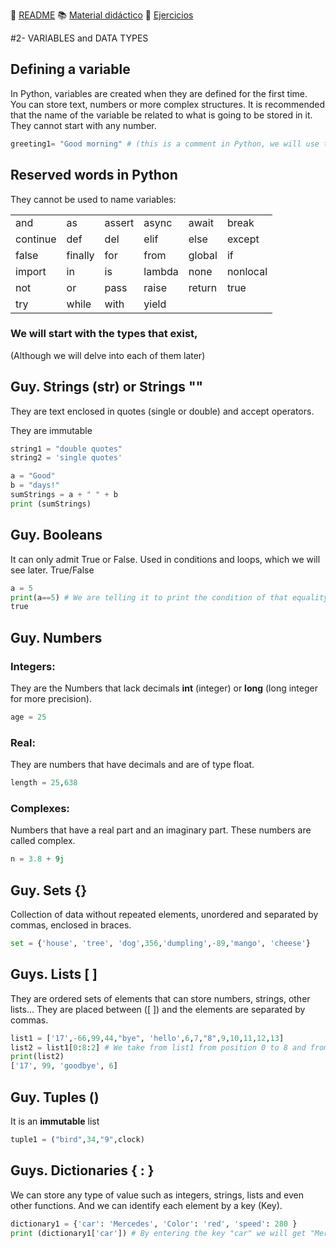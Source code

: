 
:page_with_curl: [README](../README.md) :books: [Material didáctico](/documentation/indicedocu.md) :pencil: [Ejercicios](/tests/indicetests.md)




#2- VARIABLES and DATA TYPES

## Defining a variable

In Python, variables are created when they are defined for the first time.
You can store text, numbers or more complex structures.
It is recommended that the name of the variable be related to what is going to be stored in it.
They cannot start with any number.
````python
greeting1= "Good morning" # (this is a comment in Python, we will use the symbol: # and then the text)
````

## Reserved words in Python

They cannot be used to name variables:

|  |  | |  | | |
| :--- | :--- | :--- | :--- | :--- | :--- |
| and | as | assert | async | await | break |
| continue | def | del | elif | else | except |
| false | finally | for | from | global | if |
| import | in | is | lambda | none | nonlocal |
| not | or | pass | raise | return | true |
| try | while | with | yield |


### We will start with the types that exist, 
(Although we will delve into each of them later)
## Guy. Strings (str) or Strings ""
They are text enclosed in quotes (single or double) and accept operators.

They are immutable
````python
string1 = "double quotes"
string2 = 'single quotes'

a = "Good"
b = "days!"
sumStrings = a + " " + b
print (sumStrings)
````
## Guy. Booleans
It can only admit True or False. Used in conditions and loops, which we will see later.
True/False
````python
a = 5
print(a==5) # We are telling it to print the condition of that equality on the screen and it will return:
true
````



## Guy. Numbers
### Integers:

They are the Numbers that lack decimals
**int** (integer) or **long** (long integer for more precision).
`````python
age = 25
`````
### Real: 

They are numbers that have decimals and are of type float.
`````python
length = 25,638
`````
### Complexes:

Numbers that have a real part and an imaginary part. These numbers are called complex.
`````python
n = 3.8 + 9j
`````

 

## Guy. Sets {}
Collection of data without repeated elements, unordered and separated by commas, enclosed in braces.
`````python
set = {'house', 'tree', 'dog',356,'dumpling',-89,'mango', 'cheese'}
`````

## Guys. Lists [ ]
They are ordered sets of elements that can store numbers, strings, other lists...
They are placed between ([ ]) and the elements are separated by commas.

`````python
list1 = ['17',-66,99,44,"bye", 'hello',6,7,"8",9,10,11,12,13]
list2 = list1[0:8:2] # We take from list1 from position 0 to 8 and from 2 2n 2; and we put it in the list2
print(list2)
['17', 99, 'goodbye', 6] 
`````
 

## Guy. Tuples ()
It is an **immutable** list
`````python
tuple1 = ("bird",34,"9",clock)
`````

## Guys. Dictionaries { : }
We can store any type of value such as integers, strings, lists and even other functions.
And we can identify each element by a key (Key).
`````python
dictionary1 = {'car': 'Mercedes', 'Color': 'red', 'speed': 280 }
print (dictionary1['car']) # By entering the key "car" we will get "Mercedes"
`````
